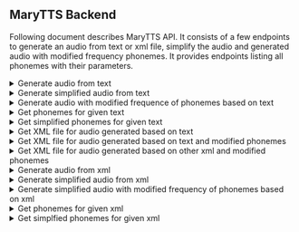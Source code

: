 ## MaryTTS Backend

Following document describes MaryTTS API. It consists of
a few endpoints to generate an audio from text or xml file,
simplify the audio and generated audio with modified frequency
phonemes. It provides endpoints listing all phonemes with their
parameters.

<details>
<summary>Generate audio from text</summary>

### Generate audio from text

METHOD: `POST`

URL: `/audio-voice`

#### Sample Body:
```JSON
{
  "input_text": "<text>",
  "locale": "<locale>",
  "voice": "<voice>"
}
```

Default values:
* `locale`: `en_US`
* `voice`: `cmu-bdl-hsmm`

`input_text` is mandatory

#### Response:

The audio file

</details>
<details>

<summary>Generate simplified audio from text</summary>

### Generate simplified audio from text

METHOD: `POST`

URL: `/audio-voice/simplify`

#### Sample Body:
```JSON
{
  "input_text": "<text>",
  "locale": "<locale>",
  "voice": "<voice>"
}
```

Default values:
* `locale`: `en_US`
* `voice`: `cmu-bdl-hsmm`

`input_text` is mandatory

#### Response:

The simplified audio file

</details>
<details>

<summary>Generate audio with modified frequence of phonemes based on text</summary>

### Generate audio with modified frequence of phonemes based on text

METHOD: `POST`

URL: `/audio-voice/edited`

#### Sample Body:
```JSON
{
  "input_text": "<text>",
  "locale": "<locale>",
  "voice": "<voice>",
  "modifiers": [
    {
      "phoneme_name": "<phoneme_name>",
      "ms": 200,
      "hertz": 60
    }
  ]
}
```

Default values:
* `locale`: `en_US`
* `voice`: `cmu-bdl-hsmm`

`input_text` is mandatory

`modifiers` has to contain at least one modifier for every phoneme

#### Response:

The audio file with modified frequency of phonemes

</details>
<details>

<summary>Get phonemes for given text</summary>

### Get phonemes for given text

METHOD: `POST`

URL: `/phonemes`

#### Sample Body:
```JSON
{
  "input_text": "<text>",
  "locale": "<locale>",
  "voice": "<voice>",
}
```

Default values:
* `locale`: `en_US`
* `voice`: `cmu-bdl-hsmm`

`input_text` is mandatory

#### Sample Response:

```JSON
[
  {
    "phoneme_name": "<phoneme_name>",
    "ms": 200,
    "hertz": 60
  }
]
```

</details>
<details>

<summary>Get simplified phonemes for given text</summary>

### Get simplified phonemes for given text

METHOD: `POST`

URL: `/phonemes/simplify`

#### Sample Body:
```JSON
{
  "input_text": "<text>",
  "locale": "<locale>",
  "voice": "<voice>",
}
```

Default values:
* `locale`: `en_US`
* `voice`: `cmu-bdl-hsmm`

`input_text` is mandatory

#### Sample Response:

```JSON
[
  {
    "phoneme_name": "<phoneme_name>",
    "ms": 200,
    "hertz": 60
  }
]
```

</details>
<details>

<summary>Get XML file for audio generated based on text</summary>

### Get XML file for audio generated based on text

METHOD: `POST`

URL: `/phonemes/xml`

#### Sample Body:
```
Mulitpart form
"input_text": "<text>"
"locale": "<locale>"
"voice": "<voice>"
```

Default values:
* `locale`: `en_US`
* `voice`: `cmu-bdl-hsmm`

`input_text` is mandatory

#### Response:

The XML file

</details>
<details>

<summary>Get XML file for audio generated based on text and modified phonemes</summary>

### Get XML file for audio generated based on text and modified phonemes

METHOD: `POST`

URL: `/phonemes/xml/edited`

#### Sample Body:
```
Mulitpart form
"input_text": "<text>"
"locale": "<locale>"
"voice": "<voice>"
"modifiers": [
  {
    "phoneme_name": "<phoneme_name>",
    "ms": 200,
    "hertz": 60
  }
]
```

Default values:
* `locale`: `en_US`
* `voice`: `cmu-bdl-hsmm`

`input_text` is mandatory

`modifiers` has to contain at least one modifier for every phoneme

#### Response:

The XML file

</details>
<details>

<summary>Get XML file for audio generated based on other xml and modified phonemes</summary>

### Get XML file for audio generated based on other xml and modified phonemes

METHOD: `POST`

URL: `xml/phonemes/xml/edited`

#### Sample Body:
```
Mulitpart form
"xml": "xml file"
"locale": "<locale>"
"voice": "<voice>"
"modifiers": [
  {
    "phoneme_name": "<phoneme_name>",
    "ms": 200,
    "hertz": 60
  }
]
```

Default values:
* `locale`: `en_US`
* `voice`: `cmu-bdl-hsmm`

`input_text` is mandatory

`modifiers` has to contain at least one modifier for every phoneme

#### Response:

The XML file

</details>
<details>

<summary>Generate audio from xml</summary>

### Generate audio from xml

METHOD: `POST`

URL: `/xml/audio-voice`

#### Sample Body:
```
Mulitpart form
"xml": "xml file",
"locale": "<locale>",
"voice": "<voice>"
```

Default values:
* `locale`: `en_US`
* `voice`: `cmu-bdl-hsmm`

`input_text` is mandatory

#### Response:

The audio file

</details>
<details>

<summary>Generate simplified audio from xml</summary>

### Generate simplified audio from xml

METHOD: `POST`

URL: `/xml/audio-voice/simplify`

#### Sample Body:
```
Mulitpart form
"xml": "xml file",
"locale": "<locale>",
"voice": "<voice>"
```

Default values:
* `locale`: `en_US`
* `voice`: `cmu-bdl-hsmm`

`input_text` is mandatory

#### Response:

The audio file

</details>
<details>

<summary>Generate simplified audio with modified frequency of phonemes based on xml</summary>

### Generate simplified audio with modified frequency of phonemes based on xml

METHOD: `POST`

URL: `/xml/audio-voice/simplify`

#### Sample Body:
```
Mulitpart form
"xml": "xml file",
"locale": "<locale>",
"voice": "<voice>"
"modifiers": [
  {
    "phoneme_name": "<phoneme_name>",
    "ms": 200,
    "hertz": 60
  }
]
```

Default values:
* `locale`: `en_US`
* `voice`: `cmu-bdl-hsmm`

`input_text` is mandatory

`modifiers` has to contain at least one modifier for every phoneme

#### Response:

The audio file

</details>
<details>

<summary>Get phonemes for given xml</summary>

### Get phonemes for given xml

METHOD: `POST`

URL: `/xml/phonemes`

#### Sample Body:
```
Mulitpart form
"xml": "xml file",
"locale": "<locale>",
"voice": "<voice>",
```

Default values:
* `locale`: `en_US`
* `voice`: `cmu-bdl-hsmm`

`input_text` is mandatory

`modifiers` has to contain at least one modifier for every phoneme

#### Sample Response:

```JSON
[
  {
    "phoneme_name": "<phoneme_name>",
    "ms": 200,
    "hertz": 60
  }
]
```

</details>
<details>

<summary>Get simplfied phonemes for given xml</summary>

### Get simplfied phonemes for given xml

METHOD: `POST`

URL: `/xml/phonemes`

#### Sample Body:
```
Mulitpart form
"xml": "xml file",
"locale": "<locale>",
"voice": "<voice>",
```

Default values:
* `locale`: `en_US`
* `voice`: `cmu-bdl-hsmm`

`input_text` is mandatory

#### Sample Response:

```JSON
[
  {
    "phoneme_name": "<phoneme_name>",
    "ms": 200,
    "hertz": 60
  }
]
```
</details>
